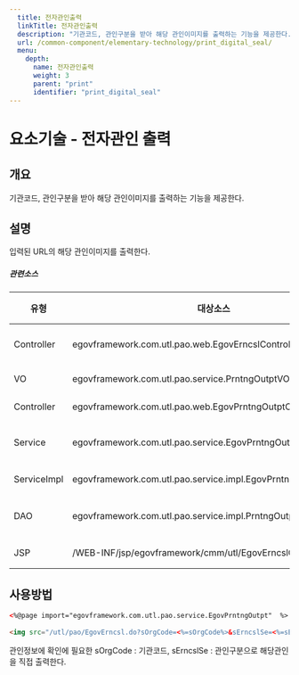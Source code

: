 ```yaml
---
  title: 전자관인출력
  linkTitle: 전자관인출력
  description: "기관코드, 관인구분을 받아 해당 관인이미지를 출력하는 기능을 제공한다."
  url: /common-component/elementary-technology/print_digital_seal/
  menu:
    depth:
      name: 전자관인출력
      weight: 3
      parent: "print"
      identifier: "print_digital_seal"
---
```




# 요소기술 - 전자관인 출력

## 개요

 기관코드, 관인구분을 받아 해당 관인이미지를 출력하는 기능을 제공한다.

## 설명

 입력된 URL의 해당 관인이미지를 출력한다.

##### 관련소스

| 유형 | 대상소스 | 설명 | 비고 |
| --- | --- | --- | --- |
| Controller | egovframework.com.utl.pao.web.EgovErncslController.java | 전자관인 출력 controller |  |
| VO | egovframework.com.utl.pao.service.PrntngOutptVO.java | 전자관인 VO |  |
| Controller | egovframework.com.utl.pao.web.EgovPrntngOutptController.java | 테스트용 controller |  |
| Service | egovframework.com.utl.pao.service.EgovPrntngOutpt.java | 테스트용 인터페이스 |  |
| ServiceImpl | egovframework.com.utl.pao.service.impl.EgovPrntngOutptImpl.java | 테스트용 구현 |  |
| DAO | egovframework.com.utl.pao.service.impl.PrntngOutptDAO.java | 테스트용 데이터 처리 |  |
| JSP | /WEB-INF/jsp/egovframework/cmm/utl/EgovErncslOutpt.jsp | 테스트 페이지 |  |

## 사용방법

```html
<%@page import="egovframework.com.utl.pao.service.EgovPrntngOutpt"  %>
 
<img src="/utl/pao/EgovErncsl.do?sOrgCode=<%=sOrgCode%>&sErncslSe=<%=sErncslSe%>">
```

 관인정보에 확인에 필요한 sOrgCode : 기관코드, sErncslSe : 관인구분으로 해당관인을 직접 출력한다.